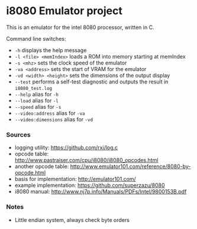 # i8080 Emulator project
This is an emulator for the intel 8080 processor, written in C.

Command line switches:
 - ```-h``` displays the help message
 - ```-l <file> <memIndex>``` loads a ROM into memory starting at memIndex
 - ```-s <mhz>``` sets the clock speed of the emulator
 - ```-va <address>``` sets the start of VRAM for the emulator
 - ```-vd <width> <height>``` sets the dimensions of the output display
 - ```--test``` performs a self-test diagnostic and outputs the result in ```i8080_test.log```
 - ```--help``` alias for ```-h```
 - ```--load``` alias for ```-l```
 - ```--speed``` alias for ```-s```
 - ```--video:address``` alias for ```-va```
 - ```--video:dimensions``` alias for ```-vd```

### Sources
 - logging utility: https://github.com/rxi/log.c
 - opcode table: http://www.pastraiser.com/cpu/i8080/i8080_opcodes.html
 - another opcode table: http://www.emulator101.com/reference/8080-by-opcode.html
 - basis for implementation: http://emulator101.com/
 - example implementation: https://github.com/superzazu/8080
 - i8080 manual: http://www.nj7p.info/Manuals/PDFs/Intel/9800153B.pdf

### Notes
 - Little endian system, always check byte orders
